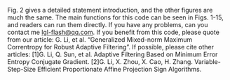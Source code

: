 Fig. 2 gives a detailed statement introduction, and the other figures  are much the same.
The main functions for this code can be seen in Figs. 1-15, and readers can run them directly.
If you have any problems, can you contact me lgl-flash@qq.com.
If you benefit from this code, please quote from our article: G. Li, et al. “Generalized Mixed-norm Maximum
Correntropy for Robust Adaptive Filtering”. 
If possible, please cite other articles:
[1]G. Li, Q. Sun, et al. Adaptive Filtering Based on Minimum Error Entropy Conjugate Gradient. 
[2]G. Li, X. Zhou, X. Cao, H. Zhang. Variable-Step-Size Efficient Proportionate Affine Projection Sign Algorithms.

